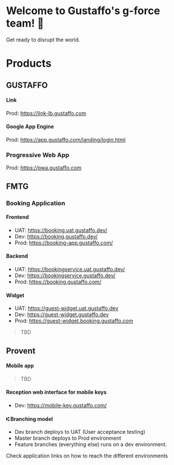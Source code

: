 # Welcome to Gustaffo's g-force team! 🚀

Get ready to disrupt the world.

# Products

## GUSTAFFO

#### Link
Prod: https://link-lb.gustaffo.com

#### Google App Engine
Prod: https://app.gustaffo.com/landing/login.html

### Progressive Web App
Prod: https://pwa.gustaffo.com

## FMTG

### Booking Application

#### Frontend
* UAT: https://booking.uat.gustaffo.dev/
* Dev: https://booking.gustaffo.dev/
* Prod: https://booking-app.gustaffo.com/

#### Backend
* UAT: https://bookingservice.uat.gustaffo.dev/
* Dev: https://bookingservice.gustaffo.dev/
* Prod: https://booking.gustaffo.com/

#### Widget
* UAT: https://guest-widget.uat.gustaffo.dev
* Dev: https://guest-widget.gustaffo.dev
* Prod: https://guest-widget.booking.gustaffo.com


> TBD

## Provent

#### Mobile app

> TBD

#### Reception web interface for mobile keys
* Dev: https://mobile-key.gustaffo.com/

#### ⑆ Branching model

* Dev branch deploys to UAT (User acceptance testing)
* Master branch deploys to Prod environment
* Feature branches (everything else) runs on a dev environment.

Check application links on how to reach the different environments
